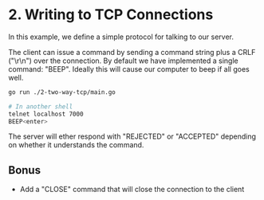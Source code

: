 # 2. Writing to TCP Connections

In this example, we define a simple protocol for talking to our server.

The client can issue a command by sending a command string plus a CRLF ("\r\n") over the connection. By default we have implemented a single command: "BEEP". Ideally this will cause our computer to beep if all goes well.

```sh
go run ./2-two-way-tcp/main.go
```

```sh
# In another shell
telnet localhost 7000
BEEP<enter>
```

The server will ether respond with "REJECTED" or "ACCEPTED" depending on whether it understands the command.

## Bonus

- Add a "CLOSE" command that will close the connection to the client

